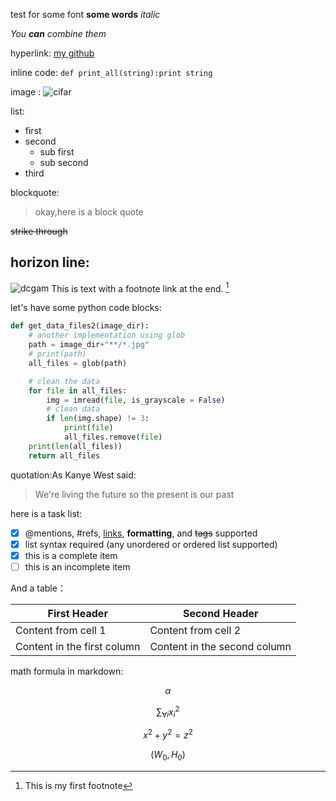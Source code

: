 test for some font **some words** *italic*

*You **can** combine them*

hyperlink: [my github](https://github.com/yzwxx)

inline code: 
`def print_all(string):print string`

image :
![cifar](https://github.com/zsdonghao/tl-book/blob/master/images/cifar-10.jpg?raw=true)

list:
- first
- second
  - sub first
  - sub second
- third

blockquote:
> okay,here is a block quote

~~strike through~~


horizon line:
-------

![dcgam](https://www.dropbox.com/s/73ualze5ebl209b/train_19_0003.png?raw=true)
This is text with a footnote link at the end. [^1]
[^1]: This is my first footnote

let's have some python code blocks:
```python
def get_data_files2(image_dir):
	# another implementation using glob
	path = image_dir+"**/*.jpg"
	# print(path)
	all_files = glob(path)

	# clean the data 
	for file in all_files:
		img = imread(file, is_grayscale = False)
		# clean data
		if len(img.shape) != 3:
			print(file)
			all_files.remove(file)
	print(len(all_files))
	return all_files
```
quotation:As Kanye West said:

> We're living the future so
> the present is our past

here is a task list:
- [x] @mentions, #refs, [links](), **formatting**, and <del>tags</del> supported
- [x] list syntax required (any unordered or ordered list supported)
- [x] this is a complete item
- [ ] this is an incomplete item

And a table：

First Header | Second Header
------------ | -------------
Content from cell 1 | Content from cell 2
Content in the first column | Content in the second column

math formula in markdown:

$$\alpha$$

$$ \sum_{\forall i}{x_i^{2}} $$

$$ x^{2} + y^{2} = z^{2} $$

$$(W_0,H_0)$$
